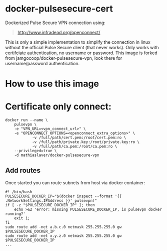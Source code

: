 # docker-pulsesecure-cert

Dockerized Pulse Secure VPN connection using:

> http://www.infradead.org/openconnect/

This is only a simple implementation to simplify the connection in linux 
without the official Pulse Secure client (that never works). Only works 
with certifciate authentication, no username or password. This image is 
forked from
jamgocoop/docker-pulsesecure-vpn, look there for username/password 
authentication.

# How to use this image

# Certificate only connect:
	
	docker run --name \
		pulsevpn \
		-e "VPN_URL=<vpn_connect_url>" \
		-e "OPENCONNECT_OPTIONS=<openconnect_extra_options>" \
                -v /full/path/cert.pem:/root/cert.pem:ro \
                -v /full/path/private.key:/root/private.key:ro \
                -v /full/path/ca.pem:/root/ca.pem:ro \
		--privileged=true \
		-d mathiaslaver/docker-pulsesecure-vpn
	

## Add routes
Once started you can route subnets from host via docker container:

    #! /bin/bash
    PULSESECURE_DOCKER_IP="$(docker inspect --format '{{ .NetworkSettings.IPAddress }}' pulsevpn)"
    if [ -z "$PULSESECURE_DOCKER_IP" ]; then
    	echo >&2 'error: missing PULSESECURE_DOCKER_IP, is pulsevpn docker running?'
    	exit 1;
    fi
    sudo route add -net a.b.c.0 netmask 255.255.255.0 gw $PULSESECURE_DOCKER_IP
    sudo route add -net x.y.z.0 netmask 255.255.255.0 gw $PULSESECURE_DOCKER_IP
    ...

